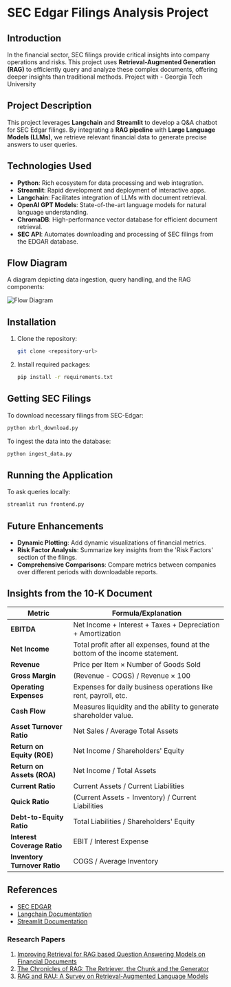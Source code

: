 
# SEC Edgar Filings Analysis Project

## Introduction

In the financial sector, SEC filings provide critical insights into company operations and risks. This project uses **Retrieval-Augmented Generation (RAG)** to efficiently query and analyze these complex documents, offering deeper insights than traditional methods.
Project with - Georgia Tech University

## Project Description

This project leverages **Langchain** and **Streamlit** to develop a Q&A chatbot for SEC Edgar filings. By integrating a **RAG pipeline** with **Large Language Models (LLMs)**, we retrieve relevant financial data to generate precise answers to user queries.

## Technologies Used

- **Python**: Rich ecosystem for data processing and web integration.
- **Streamlit**: Rapid development and deployment of interactive apps.
- **Langchain**: Facilitates integration of LLMs with document retrieval.
- **OpenAI GPT Models**: State-of-the-art language models for natural language understanding.
- **ChromaDB**: High-performance vector database for efficient document retrieval.
- **SEC API**: Automates downloading and processing of SEC filings from the EDGAR database.

## Flow Diagram

A diagram depicting data ingestion, query handling, and the RAG components:

![Flow Diagram](https://github.com/guneeshvats/SEC-10-K-FIilings-Analysis/assets/70188630/44fa97d2-9cec-4ebf-b450-8b2727f2d643)

## Installation

1. Clone the repository:
   ```bash
   git clone <repository-url>
   ```

2. Install required packages:
   ```bash
   pip install -r requirements.txt
   ```

## Getting SEC Filings

To download necessary filings from SEC-Edgar:
```bash
python xbrl_download.py
```

To ingest the data into the database:
```bash
python ingest_data.py
```

## Running the Application

To ask queries locally:
```bash
streamlit run frontend.py
```

## Future Enhancements

- **Dynamic Plotting**: Add dynamic visualizations of financial metrics.
- **Risk Factor Analysis**: Summarize key insights from the 'Risk Factors' section of the filings.
- **Comprehensive Comparisons**: Compare metrics between companies over different periods with downloadable reports.

## Insights from the 10-K Document

| **Metric**            | **Formula/Explanation**                                                     |
|-----------------------|-----------------------------------------------------------------------------|
| **EBITDA**             | Net Income + Interest + Taxes + Depreciation + Amortization                 |
| **Net Income**         | Total profit after all expenses, found at the bottom of the income statement.|
| **Revenue**            | Price per Item × Number of Goods Sold                                       |
| **Gross Margin**       | (Revenue - COGS) / Revenue × 100                                            |
| **Operating Expenses** | Expenses for daily business operations like rent, payroll, etc.             |
| **Cash Flow**          | Measures liquidity and the ability to generate shareholder value.           |
| **Asset Turnover Ratio**| Net Sales / Average Total Assets                                           |
| **Return on Equity (ROE)**| Net Income / Shareholders' Equity                                        |
| **Return on Assets (ROA)**| Net Income / Total Assets                                                |
| **Current Ratio**      | Current Assets / Current Liabilities                                        |
| **Quick Ratio**        | (Current Assets - Inventory) / Current Liabilities                          |
| **Debt-to-Equity Ratio**| Total Liabilities / Shareholders' Equity                                   |
| **Interest Coverage Ratio** | EBIT / Interest Expense                                                |
| **Inventory Turnover Ratio** | COGS / Average Inventory                                              |


## References

- [SEC EDGAR](https://www.sec.gov/edgar.shtml)
- [Langchain Documentation](https://langchain.com/docs)
- [Streamlit Documentation](https://docs.streamlit.io/)

### Research Papers

1. [Improving Retrieval for RAG based Question Answering Models on Financial Documents](https://arxiv.org/abs/2404.07221)
2. [The Chronicles of RAG: The Retriever, the Chunk and the Generator](https://arxiv.org/abs/2401.07883)
3. [RAG and RAU: A Survey on Retrieval-Augmented Language Models](https://arxiv.org/abs/2404.19543)
